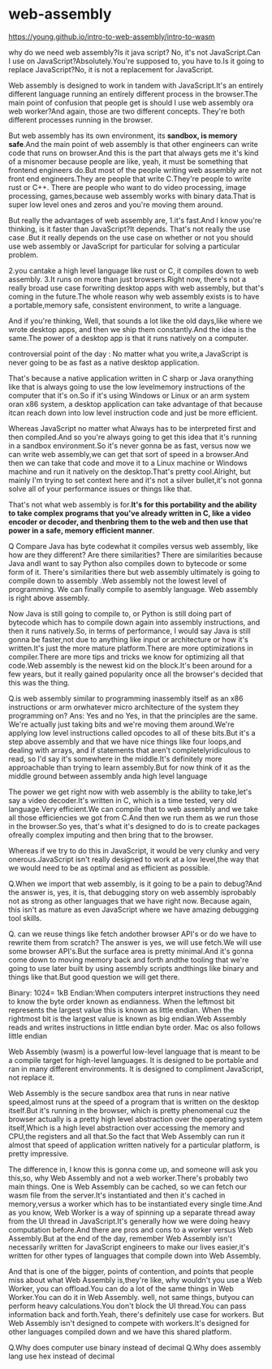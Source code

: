 # web-assembly
https://young.github.io/intro-to-web-assembly/intro-to-wasm

why do we need web assembly?Is it java script? No, it's not JavaScript.Can I use on JavaScript?Absolutely.You're supposed to, you have to.Is it going to replace JavaScript?No, it is not a replacement for JavaScript.

Web assembly is designed to work in tandem with JavaScript.It's an entirely different language running an entirely different process in the browser.The main point of confusion that people get is should I use web assembly ora web worker?And again, those are two different concepts.
They're both different processes running in the browser.

But web assembly has its own environment, its **sandbox, is memory safe**.And the main point of web assembly is that other engineers can write code that runs on browser.And this is the part that always gets me it's kind of a misnomer because people are like, yeah, it must be something that frontend engineers do.But most of the people writing web assembly are not front end engineers.They are people that write C.They're people to write rust or C++.
There are people who want to do video processing, image processing, games,because web assembly works with binary data.That is super low level ones and zeros and you're moving them around.

But really the advantages of web assembly are, 
1.it's fast.And I know you're thinking, is it faster than JavaScript?It depends.
That's not really the use case .But it really depends on the use case on whether or not you should use web assembly or JavaScript for particular for solving a particular problem.

2.you cantake a high level language like rust or C, it compiles down to web assembly.
3.It runs on more than just browsers.Right now, there's not a really broad use case forwriting desktop apps with web assembly, but that's coming in the future.The whole reason why web assembly exists is to have a portable,memory safe, consistent environment, to write a language.

And if you're thinking, Well, that sounds a lot like the old days,like where we wrote desktop apps, and then we ship them constantly.And the idea is the same.The power of a desktop app is that it runs natively on a computer.

controversial point of the day : No matter what you write,a JavaScript is never going to be as fast as a native desktop application.

That's because a native application written in C sharp or Java oranything like that is always going to use the low levelmemory instructions of the computer that it's on.So if it's using Windows or Linux or an arm system oran x86 system, a desktop application can take advantage of that because itcan reach down into low level instruction code and just be more efficient.

Whereas JavaScript no matter what Always has to be interpreted first and then compiled.And so you're always going to get this idea that it's running in a sandbox environment.So it's never gonna be as fast, versus now we can write web assembly,we can get that sort of speed in a browser.And then we can take that code and move it to a Linux machine or Windows machine and run it natively on the desktop.That's pretty cool.Alright, but mainly I'm trying to set context here and it's not a silver bullet,it's not gonna solve all of your performance issues or things like that.

That's not what web assembly is for.**It's for this portability and the ability to take complex programs that you've already written in C, like a video encoder or decoder, and thenbring them to the web and then use that power in a safe, memory efficient manner**.

Q Compare Java has byte codewhat it compiles versus web assembly, like how are they different? Are there similarities?
There are similarities because Java andI want to say Python also compiles down to bytecode or some form of it.
There's similarities there but web assembly ultimately is going to compile down to assembly .Web assembly not the lowest level of programming. We can finally compile to asembly language.
Web assembly is right above assembly.

Now Java is still going to compile to, or Python is still doing part of bytecode which has to compile down again into assembly instructions, and then it runs natively.So, in terms of performance, I would say Java is still gonna be faster,not due to anything like input or architecture or how it's written.It's just the more mature platform.There are more optimizations in compiler.There are more tips and tricks we know for optimizing all that code.Web assembly is the newest kid on the block.It's been around for a few years, but it really gained popularity once all the browser's decided that this was the thing.

Q.is web assembly similar to programming inassembly itself as an x86 instructions or arm orwhatever micro architecture of the system they programming on?
Ans: Yes and no
Yes, in that the principles are the same. We're actually just taking bits and we're moving them around.We're applying low level instructions called opcodes to all of these bits.But it's a step above assembly and that we have nice things like four loops,and dealing with arrays, and if statements that aren't completelyridiculous to read, so I'd say it's somewhere in the middle.It's definitely more approachable than trying to learn assembly.But for now think of it as the middle ground between assembly anda high level language

The power we get right now with web assembly is the ability to take,let's say a video decoder.It's written in C, which is a time tested, very old language.Very efficient.We can compile that to web assembly and we take all those efficiencies we got from C.And then we run them as we run those in the browser.So yes, that's what it's designed to do is to create packages ofreally complex imputing and then bring that to the browser.

Whereas if we try to do this in JavaScript, it would be very clunky and very onerous.JavaScript isn't really designed to work at a low level,the way that we would need to be as optimal and as efficient as possible.

Q.When we import that web assembly, is it going to be a pain to debug?And the answer is, yes, it is, that debugging story on web assembly isprobably not as strong as other languages that we have right now.
Because again, this isn't as mature as even JavaScript where we have amazing debugging tool skills.

Q. can we reuse things like fetch andother browser API's or do we have to rewrite them from scratch?
The answer is yes, we will use fetch.We will use some browser API's.But the surface area is pretty minimal.And it's gonna come down to moving memory back and forth andthe tooling that we're going to use later built by using assembly scripts andthings like binary and things like that.But good question we will get there.


Binary:
1024= 1kB
Endian:When computers interpret instructions they need to know the byte order known as endianness. When the leftmost bit represents the largest value this is known as little endian. When the rightmost bit is the largest value is known as big endian.Web Assembly reads and writes instructions in little endian byte order.
Mac os also follows little endian


Web Assembly (wasm) is a powerful low-level language that is meant to be a compile target for high-level languages. It is designed to be portable and ran in many different environments. It is designed to compliment JavaScript, not replace it.

 Web Assembly is the secure sandbox area that runs in near native speed,almost runs at the speed of a program that is written on the desktop itself.But it's running in the browser, which is pretty phenomenal cuz the browser actually is a pretty high level abstraction over the operating system itself,Which is a high level abstraction over accessing the memory and CPU,the registers and all that.So the fact that Web Assembly can run it almost that speed of application written natively for a particular platform, is pretty impressive.

 The difference in, I know this is gonna come up, and someone will ask you this,so, why Web Assembly and not a web worker.There's probably two main things.
 One is Web Assembly can be cached, so we can fetch our wasm file from the server.It's instantiated and then it's cached in memory,versus a worker which has to be instantiated every single time.And as you know, Web Worker is a way of spinning up a separate thread away from the UI thread in JavaScript.It's generally how we were doing heavy computation before.And there are pros and cons to a worker versus Web Assembly.But at the end of the day, remember Web Assembly isn't necessarily written for JavaScript engineers to make our lives easier,it's written for other types of languages that compile down into Web Assembly.

 And that is one of the bigger, points of contention, and points that people miss about what Web Assembly is,they're like, why wouldn't you use a Web Worker, you can offload.You can do a lot of the same things in Web Worker.You can do it in Web Assembly.
 well, not same things, butyou can perform heavy calculations.You don't block the UI thread.You can pass information back and forth.Yeah, there's definitely use case for workers.
 But Web Assembly isn't designed to compete with workers.It's designed for other languages compiled down and we have this shared platform.



 Q.Why does computer use binary instead of decimal
 Q.Why does assembly lang use hex instead of decimal
